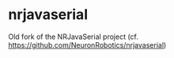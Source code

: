# nrjavaserial
Old fork of the NRJavaSerial project (cf. https://github.com/NeuronRobotics/nrjavaserial)
